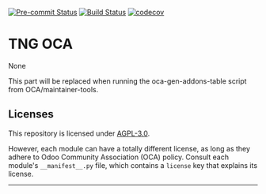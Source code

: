 
<!-- /!\ Non OCA Context : Set here the badge of your runbot / runboat instance. -->
[![Pre-commit Status](https://github.com/qrtl/tng-oca/actions/workflows/pre-commit.yml/badge.svg?branch=16.0)](https://github.com/qrtl/tng-oca/actions/workflows/pre-commit.yml?query=branch%3A16.0)
[![Build Status](https://github.com/qrtl/tng-oca/actions/workflows/test.yml/badge.svg?branch=16.0)](https://github.com/qrtl/tng-oca/actions/workflows/test.yml?query=branch%3A16.0)
[![codecov](https://codecov.io/gh/qrtl/tng-oca/branch/16.0/graph/badge.svg)](https://codecov.io/gh/qrtl/tng-oca)
<!-- /!\ Non OCA Context : Set here the badge of your translation instance. -->

<!-- /!\ do not modify above this line -->

# TNG OCA

None

<!-- /!\ do not modify below this line -->

<!-- prettier-ignore-start -->

[//]: # (addons)

This part will be replaced when running the oca-gen-addons-table script from OCA/maintainer-tools.

[//]: # (end addons)

<!-- prettier-ignore-end -->

## Licenses

This repository is licensed under [AGPL-3.0](LICENSE).

However, each module can have a totally different license, as long as they adhere to Odoo Community Association (OCA)
policy. Consult each module's `__manifest__.py` file, which contains a `license` key
that explains its license.

----
<!-- /!\ Non OCA Context : Set here the full description of your organization. -->
